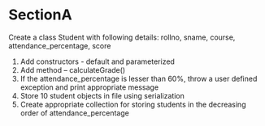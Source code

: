 # SectionA
Create a class Student with following details: rollno, sname, course,
attendance_percentage, score
1. Add constructors - default and parameterized
2. Add method – calculateGrade()
3. If the attendance_percentage is lesser than 60%, throw a user defined exception
and print appropriate message
4. Store 10 student objects in file using serialization
5. Create appropriate collection for storing students in the decreasing order of
attendance_percentage
